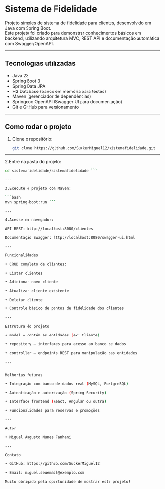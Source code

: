 # Sistema de Fidelidade

Projeto simples de sistema de fidelidade para clientes, desenvolvido em Java com Spring Boot.  
Este projeto foi criado para demonstrar conhecimentos básicos em backend, utilizando arquitetura MVC, REST API e documentação automática com Swagger/OpenAPI.

---

## Tecnologias utilizadas

- Java 23  
- Spring Boot 3  
- Spring Data JPA  
- H2 Database (banco em memória para testes)  
- Maven (gerenciador de dependências)  
- Springdoc OpenAPI (Swagger UI para documentação)  
- Git e GitHub para versionamento  

---

## Como rodar o projeto

1. Clone o repositório:  
   ```bash
   git clone https://github.com/SuckerMiguel12/sistemafidelidade.git

---

2.Entre na pasta do projeto:
   
   ```bash
   cd sistemafidelidade/sistemafidelidade ```

---

3.Execute o projeto com Maven:
   
   ```bash
   mvn spring-boot:run ```

---

4.Acesse no navegador:
   
   API REST: http://localhost:8080/clientes
   
   Documentação Swagger: http://localhost:8080/swagger-ui.html

---

Funcionalidades

• CRUD completo de clientes:

• Listar clientes

• Adicionar novo cliente

• Atualizar cliente existente

• Deletar cliente

• Controle básico de pontos de fidelidade dos clientes

---

Estrutura do projeto

• model — contém as entidades (ex: Cliente)

• repository — interfaces para acesso ao banco de dados

• controller — endpoints REST para manipulação das entidades

---


Melhorias futuras

• Integração com banco de dados real (MySQL, PostgreSQL)

• Autenticação e autorização (Spring Security)

• Interface frontend (React, Angular ou outra)

• Funcionalidades para reservas e promoções

---

Autor

• Miguel Augusto Nunes Fanhani

---

Contato

• GitHub: https://github.com/SuckerMiguel12

• Email: miguel.seuemail@exemplo.com

Muito obrigado pela oportunidade de mostrar este projeto!
